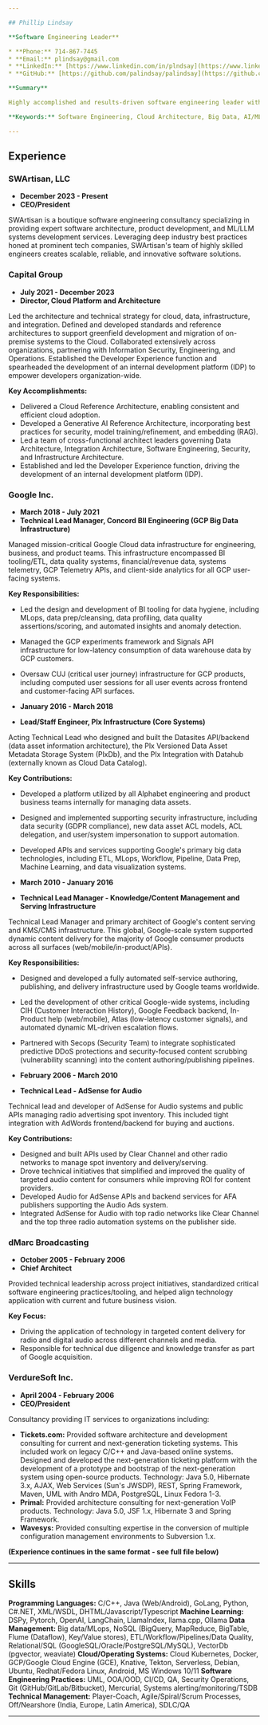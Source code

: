 ```yaml
---

## Phillip Lindsay

**Software Engineering Leader**

* **Phone:** 714-867-7445
* **Email:** plindsay@gmail.com
* **LinkedIn:** [https://www.linkedin.com/in/plndsay](https://www.linkedin.com/in/plndsay) 
* **GitHub:** [https://github.com/palindsay/palindsay](https://github.com/palindsay/palindsay)

**Summary**

Highly accomplished and results-driven software engineering leader with over 25 years of experience architecting, developing, and delivering scalable, secure, and high-performance enterprise and cloud solutions. Expertise spans large-scale cloud infrastructure, big data processing, production AI/ML, full-stack development, and modern architecture and engineering practices. Proven track record of successfully leading and mentoring teams to deliver high-value software products, primarily within the BigTech industry. A passionate technologist who thrives in collaborative environments focused on producing tangible customer impact.

**Keywords:** Software Engineering, Cloud Architecture, Big Data, AI/ML, Full-Stack Development, Leadership, Management, GCP, AWS, Azure, Kubernetes, Docker, Microservices, CI/CD, Agile, Scrum

---
```


## Experience

### SWArtisan, LLC 

* **December 2023 - Present**
* **CEO/President**

SWArtisan is a boutique software engineering consultancy specializing in providing expert software architecture, product development, and ML/LLM systems development services. Leveraging deep industry best practices honed at prominent tech companies, SWArtisan's team of highly skilled engineers creates scalable, reliable, and innovative software solutions.

### Capital Group 

* **July 2021 - December 2023**
* **Director, Cloud Platform and Architecture**

Led the architecture and technical strategy for cloud, data, infrastructure, and integration. Defined and developed standards and reference architectures to support greenfield development and migration of on-premise systems to the Cloud. Collaborated extensively across organizations, partnering with Information Security, Engineering, and Operations. Established the Developer Experience function and spearheaded the development of an internal development platform (IDP) to empower developers organization-wide.  

**Key Accomplishments:**

* Delivered a Cloud Reference Architecture, enabling consistent and efficient cloud adoption.
* Developed a Generative AI Reference Architecture, incorporating best practices for security, model training/refinement, and embedding (RAG).
* Led a team of cross-functional architect leaders governing Data Architecture, Integration Architecture, Software Engineering, Security, and Infrastructure Architecture.
* Established and led the Developer Experience function, driving the development of an internal development platform (IDP).

### Google Inc. 

* **March 2018 - July 2021**
* **Technical Lead Manager, Concord BII Engineering (GCP Big Data Infrastructure)**

Managed mission-critical Google Cloud data infrastructure for engineering, business, and product teams. This infrastructure encompassed BI tooling/ETL, data quality systems, financial/revenue data, systems telemetry, GCP Telemetry APIs, and client-side analytics for all GCP user-facing systems.  

**Key Responsibilities:**

* Led the design and development of BI tooling for data hygiene, including MLops, data prep/cleansing, data profiling, data quality assertions/scoring, and automated insights and anomaly detection.
* Managed the GCP experiments framework and Signals API infrastructure for low-latency consumption of data warehouse data by GCP customers.
* Oversaw CUJ (critical user journey) infrastructure for GCP products, including computed user sessions for all user events across frontend and customer-facing API surfaces.

* **January 2016 - March 2018**
* **Lead/Staff Engineer, Plx Infrastructure (Core Systems)**

Acting Technical Lead who designed and built the Datasites API/backend (data asset information architecture), the Plx Versioned Data Asset Metadata Storage System (PlxDb), and the Plx Integration with Datahub (externally known as Cloud Data Catalog).  

**Key Contributions:**

* Developed a platform utilized by all Alphabet engineering and product business teams internally for managing data assets.
* Designed and implemented supporting security infrastructure, including data security (GDPR compliance), new data asset ACL models, ACL delegation, and user/system impersonation to support automation.
* Developed APIs and services supporting Google's primary big data technologies, including ETL, MLops, Workflow, Pipeline, Data Prep, Machine Learning, and data visualization systems. 

* **March 2010 - January 2016**
* **Technical Lead Manager - Knowledge/Content Management and Serving Infrastructure**

Technical Lead Manager and primary architect of Google's content serving and KMS/CMS infrastructure. This global, Google-scale system supported dynamic content delivery for the majority of Google consumer products across all surfaces (web/mobile/in-product/APIs).

**Key Responsibilities:**

* Designed and developed a fully automated self-service authoring, publishing, and delivery infrastructure used by Google teams worldwide.
* Led the development of other critical Google-wide systems, including CIH (Customer Interaction History), Google Feedback backend, In-Product help (web/mobile), Atlas (low-latency customer signals), and automated dynamic ML-driven escalation flows.
* Partnered with Secops (Security Team) to integrate sophisticated predictive DDoS protections and security-focused content scrubbing (vulnerability scanning) into the content authoring/publishing pipelines.

* **February 2006 - March 2010**
* **Technical Lead - AdSense for Audio**

Technical lead and developer of AdSense for Audio systems and public APIs managing radio advertising spot inventory. This included tight integration with AdWords frontend/backend for buying and auctions.

**Key Contributions:**

* Designed and built APIs used by Clear Channel and other radio networks to manage spot inventory and delivery/serving.
* Drove technical initiatives that simplified and improved the quality of targeted audio content for consumers while improving ROI for content providers.
* Developed Audio for AdSense APIs and backend services for AFA publishers supporting the Audio Ads system.
* Integrated AdSense for Audio with top radio networks like Clear Channel and the top three radio automation systems on the publisher side.

### dMarc Broadcasting 

* **October 2005 - February 2006**
* **Chief Architect**

Provided technical leadership across project initiatives, standardized critical software engineering practices/tooling, and helped align technology application with current and future business vision. 

**Key Focus:**

* Driving the application of technology in targeted content delivery for radio and digital audio across different channels and media.
* Responsible for technical due diligence and knowledge transfer as part of Google acquisition.

### VerdureSoft Inc. 

* **April 2004 - February 2006**
* **CEO/President**

Consultancy providing IT services to organizations including:

* **Tickets.com:** Provided software architecture and development consulting for current and next-generation ticketing systems. This included work on legacy C/C++ and Java-based online systems. Designed and developed the next-generation ticketing platform with the development of a prototype and bootstrap of the next-generation system using open-source products. Technology: Java 5.0, Hibernate 3.x, AJAX, Web Services (Sun's JWSDP), REST, Spring Framework, Maven, UML with Andro MDA, PostgreSQL, Linux Fedora 1-3.
* **Primal:** Provided architecture consulting for next-generation VoIP products. Technology: Java 5.0, JSF 1.x, Hibernate 3 and Spring Framework.
* **Wavesys:** Provided consulting expertise in the conversion of multiple configuration management environments to Subversion 1.x.


**(Experience continues in the same format - see full file below)** 

---

## Skills

**Programming Languages:** C/C++, Java (Web/Android), GoLang, Python, C#.NET, XML/WSDL, DHTML/Javascript/Typescript 
**Machine Learning:** DSPy, Pytorch, OpenAI, LangChain, LlamaIndex, llama.cpp, Ollama
**Data Management:** Big data/MLops, NoSQL (BigQuery, MapReduce, BigTable, Flume (Dataflow), Key/Value stores), ETL/Workflow/Pipelines/Data Quality, Relational/SQL (GoogleSQL/Oracle/PostgreSQL/MySQL), VectorDb (pgvector, weaviate)
**Cloud/Operating Systems:** Cloud Kubernetes, Docker, GCP/Google Cloud Engine (GCE), Knative, Tekton, Serverless, Debian, Ubuntu, Redhat/Fedora Linux, Android, MS Windows 10/11
**Software Engineering Practices:** UML, OOA/OOD, CI/CD, QA, Security Operations, Git (GitHub/GitLab/Bitbucket), Mercurial, Systems alerting/monitoring/TSDB
**Technical Management:** Player-Coach, Agile/Spiral/Scrum Processes, Off/Nearshore (India, Europe, Latin America), SDLC/QA 

--- 
